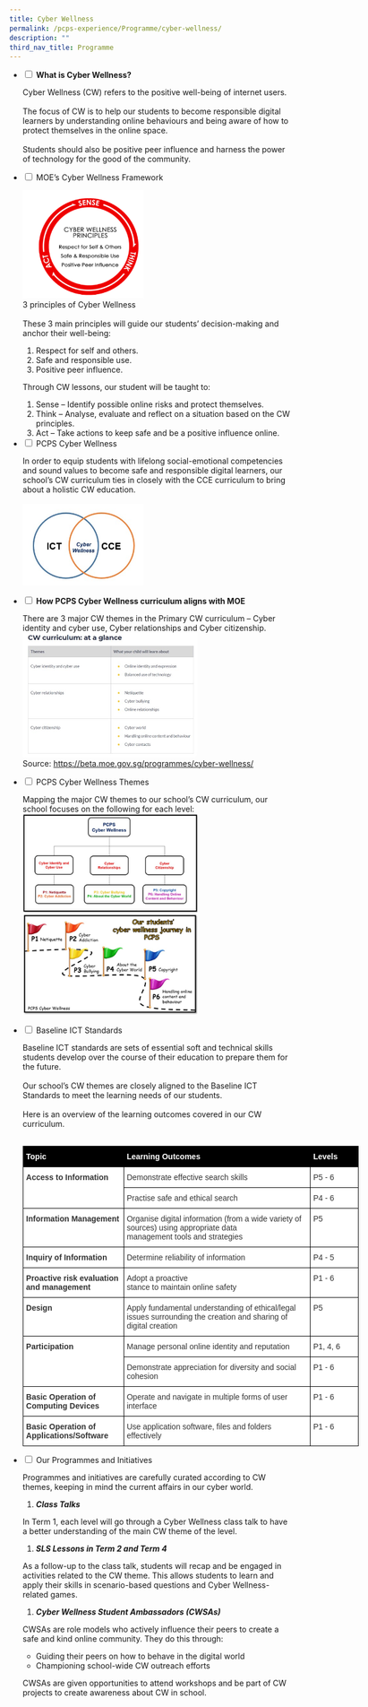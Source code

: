 ```yaml
---
title: Cyber Wellness
permalink: /pcps-experience/Programme/cyber-wellness/
description: ""
third_nav_title: Programme
---
```

<ul class="jekyllcodex_accordion">
  <li>
    <input type="checkbox" id="accordion1">
		<label for="accordion1"><b>What is Cyber Wellness?</b></label>
    <div>
      <p>Cyber Wellness (CW) refers to the positive well-being of internet users.<br><br>The focus of CW is to help our students to become responsible digital learners by understanding online behaviours and being aware of how to protect themselves in the online space.<br><br>Students should also be positive peer influence and harness the power of technology for the good of the community. </p>
    </div>
	</li>  
  <li>
    <input type="checkbox" id="accordion2">
    <label for="accordion2">MOE’s Cyber Wellness Framework</label>
    <div>
      <p><img src="/images/CW1.png" 
     style="width:45%"><br>3 principles of Cyber Wellness<br><br>These 3 main principles will guide our students’ decision-making and anchor their well-being:</p>
			<ol>
				<li>Respect for self and others.</li>
				<li>Safe and responsible use.</li>
				<li>Positive peer influence.</li>
			</ol>
			<p>Through CW lessons, our student will be taught to:</p>
			<ol>
				<li>Sense – Identify possible online risks and protect themselves.</li>
				<li>Think – Analyse, evaluate and reflect on a situation based on the CW principles.</li>
				<li>Act – Take actions to keep safe and be a positive influence online.</li>
			</ol>
    </div>
	</li>  
	<li>
    <input type="checkbox" id="accordion3">
    <label for="accordion3">PCPS Cyber Wellness</label>
    <div>
      <p>In order to equip students with lifelong social-emotional competencies and sound values to become safe and responsible digital learners, our school’s CW curriculum ties in closely with the CCE curriculum to bring about a holistic CW education. <br><br><img src="/images/CW2.jpeg" 
     style="width:45%"></p>
    </div>
	</li>
	<li>
    <input type="checkbox" id="accordion4">
		<label for="accordion4"><b>How PCPS Cyber Wellness curriculum aligns with MOE</b></label>
    <div>
      <p>There are 3 major CW themes in the Primary CW curriculum – Cyber identity and cyber use, Cyber relationships and Cyber citizenship.<br><img src="/images/CW3.jpeg" 
     style="width:65%"><br>Source:&nbsp;<a href="https://beta.moe.gov.sg/programmes/cyber-wellness/">https://beta.moe.gov.sg/programmes/cyber-wellness/</a></p>
    </div>
	</li>  
	<li>
    <input type="checkbox" id="accordion5">
    <label for="accordion5">PCPS Cyber Wellness Themes</label>
    <div>
      <p>Mapping the major CW themes to our school’s CW curriculum, our school focuses on the following for each level:<br><img src="/images/CW4.jpeg" 
     style="width:65%"><br><img src="/images/CW5.jpeg" 
     style="width:65%"></p>
    </div>
	</li> 
	<li>
    <input type="checkbox" id="accordion6">
    <label for="accordion6">Baseline ICT Standards</label>
    <div>
      <p>Baseline ICT standards are sets of essential soft and technical skills students develop over the course of their education to prepare them for the future.<br><br>Our school’s CW themes are closely aligned to the Baseline ICT Standards to meet the learning needs of our students.<br><br>Here is an overview of the learning outcomes covered in our CW curriculum.<br><br><style type="text/css">
.tg  {border-collapse:collapse;border-spacing:0;margin:0px auto;}
.tg td{border-color:black;border-style:solid;border-width:1px;font-family:Arial, sans-serif;font-size:14px;
  overflow:hidden;padding:10px 5px;word-break:normal;}
.tg th{border-color:black;border-style:solid;border-width:1px;font-family:Arial, sans-serif;font-size:14px;
  font-weight:normal;overflow:hidden;padding:10px 5px;word-break:normal;}
.tg .tg-vv0t{background-color:#000000;color:#ffffff;font-size:14px;font-weight:bold;text-align:left;vertical-align:top}
.tg .tg-0ndh{background-color:#FFF;color:#333333;font-size:14px;font-weight:bold;text-align:left;vertical-align:top}
.tg .tg-tl96{background-color:#FFF;color:#333333;font-size:14px;text-align:left;vertical-align:top}
</style>
<table class="tg" style="undefined;table-layout: fixed; width: 600px">
<colgroup>
<col style="width: 180px">
<col style="width: 334px">
<col style="width: 86px">
</colgroup>
<tbody>
  <tr>
    <td class="tg-vv0t">Topic</td>
    <td class="tg-vv0t">Learning Outcomes</td>
    <td class="tg-vv0t">Levels</td>
  </tr>
  <tr>
    <td class="tg-0ndh" rowspan="2">Access to Information</td>
    <td class="tg-tl96">Demonstrate effective search skills</td>
    <td class="tg-tl96">P5 - 6</td>
  </tr>
  <tr>
    <td class="tg-tl96">Practise safe and ethical search</td>
    <td class="tg-tl96">P4 - 6</td>
  </tr>
  <tr>
    <td class="tg-0ndh">Information Management</td>
    <td class="tg-tl96">Organise digital information (from a wide variety of sources) using appropriate data<br>management tools and strategies</td>
    <td class="tg-tl96">P5</td>
  </tr>
  <tr>
    <td class="tg-0ndh">Inquiry of Information</td>
    <td class="tg-tl96">Determine reliability of information</td>
    <td class="tg-tl96">P4 - 5</td>
  </tr>
  <tr>
    <td class="tg-0ndh">Proactive risk evaluation and management</td>
    <td class="tg-tl96">Adopt a proactive<br>stance to maintain online safety</td>
    <td class="tg-tl96">P1 - 6</td>
  </tr>
  <tr>
    <td class="tg-0ndh">Design</td>
    <td class="tg-tl96">Apply fundamental understanding of ethical/legal issues surrounding the creation and sharing of digital creation</td>
    <td class="tg-tl96">P5</td>
  </tr>
  <tr>
    <td class="tg-0ndh" rowspan="2">Participation</td>
    <td class="tg-tl96">Manage personal online identity and reputation</td>
    <td class="tg-tl96">P1, 4, 6</td>
  </tr>
  <tr>
    <td class="tg-tl96">Demonstrate appreciation for diversity and social cohesion</td>
    <td class="tg-tl96">P1 - 6</td>
  </tr>
  <tr>
    <td class="tg-0ndh">Basic Operation of Computing Devices</td>
    <td class="tg-tl96">Operate and navigate in multiple forms of user interface</td>
    <td class="tg-tl96">P1 - 6</td>
  </tr>
  <tr>
    <td class="tg-0ndh">Basic Operation of Applications/Software</td>
    <td class="tg-tl96">Use application software, files and folders effectively</td>
    <td class="tg-tl96">P1 - 6</td>
  </tr>
</tbody>
</table></p>
    </div>
	</li>
	<li>
    <input type="checkbox" id="accordion7">
    <label for="accordion7">Our Programmes and Initiatives</label>
    <div>
      <p>Programmes and initiatives are carefully curated according to CW themes, keeping in mind the current affairs in our cyber world.</p>
<ol>
<li><strong><em> Class Talks</em></strong></li>
</ol>
<p>In Term 1, each level will go through a Cyber Wellness class talk to have a better understanding of the main CW theme of the level.</p>
<ol>
<li><strong><em> SLS Lessons in Term 2 and Term 4</em></strong></li>
</ol>
<p>As a follow-up to the class talk, students will recap and be engaged in activities related to the CW theme. This allows students to learn and apply their skills in scenario-based questions and Cyber Wellness-related games.</p>
<ol>
<li><strong><em> Cyber Wellness Student Ambassadors (CWSAs)</em></strong></li>
</ol>
<p>CWSAs are role models who actively influence their peers to create a safe and kind online community. They do this through:</p>
<ul>
<li>Guiding their peers on how to behave in the digital world</li>
<li>Championing school-wide CW outreach efforts</li>
</ul>
<p>CWSAs are given opportunities to attend workshops and be part of CW projects to create awareness about CW in school.&nbsp;</p>
    </div>
	</li>  
</ul>
